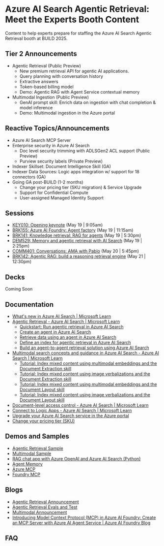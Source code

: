 # Azure AI Search Agentic Retrieval: Meet the Experts Booth Content
Content to help experts prepare for staffing the  Azure AI Search Agentic Retrieval booth at BUILD 2025.

## Tier 2 Announcements 
- Agentic Retrieval (Public Preview)
  - New premium retrieval API for agentic AI applications.
  - Query planning with conversation history
  - Extractive answers
  - Token-based billing model
  - Demo: Agentic RAG with Agent Service contextual memory
- Multimodal Ingestion (Public Preview)
  - GenAI prompt skill: Enrich data on ingestion with chat completion & model inference
  - Demo: Multimodal ingestion in the Azure portal
  
## Reactive Topics/Announcements
- Azure AI Search MCP Server
- Enterprise security in Azure AI Search 
  - Doc level security trimming with ADLSGen2 ACL support (Public Preview)
  - Purview security labels (Private Preview)
- Indexer Skillset: Document Intelligence Skill (GA)
- Indexer Data Sources: Logic apps integration w/ support for 18 connectors (GA)
- Going GA post-BUILD (1-2 months)
  - Change your pricing tier (SKU migration) & Service Upgrade
  - Support for Confidential Compute
  - User-assigned Managed Identity Support

## Sessions
- [KEY010: Opening keynote](https://build.microsoft.com/en-US/sessions/KEY010?source=sessions) (May 19 | 9:05am)
- [BRK155: Azure AI Foundry: Agent factory](https://build.microsoft.com/en-US/sessions/BRK155?source=sessions) (May 19 | 11:15am)
- [BRK141: Knowledge retrieval: RAG for agents](https://build.microsoft.com/en-US/sessions/BRK141?source=sessions) (May 19 | 5:30pm)
- [DEM529: Memory and agentic retrieval with AI Search](https://build.microsoft.com/en-US/sessions/DEM529?source=sessions) (May 19 | 2:25pm)
- [COMM401: Conversations: AMA with Pablo](https://build.microsoft.com/en-US/sessions/COMM401?source=sessions) (May 20 | 5:45pm)
- [BRK142: Agentic RAG: build a reasoning retrieval engine](https://build.microsoft.com/en-US/sessions/BRK142?source=sessions) (May 21 | 12:30pm)

## Decks
Coming Soon

## Documentation
- [What's new in Azure AI Search | Microsoft Learn](https://review.learn.microsoft.com/en-us/azure/search/whats-new?branch=release-build-2025-release)
- [Agentic Retrieval - Azure AI Search | Microsoft Learn](https://review.learn.microsoft.com/en-us/azure/search/search-agentic-retrieval-concept?branch=release-build-2025-release)
  - [Quickstart: Run agentic retrieval in Azure AI Search](https://review.learn.microsoft.com/en-us/azure/search/search-get-started-agentic-retrieval?branch=release-build-azure-search&pivots=python)
  - [Create an agent in Azure AI Search](https://review.learn.microsoft.com/en-us/azure/search/search-agentic-retrieval-how-to-create?branch=release-build-azure-search)
  - [Retrieve data using an agent in Azure AI Search](https://review.learn.microsoft.com/en-us/azure/search/search-agentic-retrieval-how-to-retrieve?branch=release-build-azure-search)
  - [Define an index for agentic retrieval in Azure AI Search](https://review.learn.microsoft.com/en-us/azure/search/search-agentic-retrieval-how-to-index?branch=release-build-azure-search)
  - [Build an agent-to-agent retrieval solution using Azure AI Search](https://review.learn.microsoft.com/en-us/azure/search/search-agentic-retrieval-how-to-pipeline?branch=release-build-azure-search)
- [Multimodal search concepts and guidance in Azure AI Search - Azure AI Search | Microsoft Learn](https://review.learn.microsoft.com/en-us/azure/search/multimodal-search-overview?branch=release-build-2025-release)
  - [Tutorial: Index mixed content using multimodal embeddings and the Document Extraction skill](https://review.learn.microsoft.com/en-us/azure/search/tutorial-multimodal-indexing-with-embedding-and-doc-extraction?branch=release-build-azure-search)
  - [Tutorial: Index mixed content using image verbalizations and the Document Extraction skill](https://review.learn.microsoft.com/en-us/azure/search/tutorial-multimodal-indexing-with-image-verbalization-and-doc-extraction?branch=release-build-azure-search)
  - [Tutorial: Index mixed content using multimodal embeddings and the Document Layout skill](https://review.learn.microsoft.com/en-us/azure/search/tutorial-multimodal-index-embeddings-skill?branch=release-build-azure-search)
  - [Tutorial: Index mixed content using image verbalizations and the Document Layout skill](https://review.learn.microsoft.com/en-us/azure/search/tutorial-multimodal-index-image-verbalization-skill?branch=release-build-azure-search)
- [Document-level access control - Azure AI Search | Microsoft Learn](https://review.learn.microsoft.com/en-us/azure/search/search-document-level-access-overview?branch=release-build-2025-release)
- [Connect to Logic Apps - Azure AI Search | Microsoft Learn](https://review.learn.microsoft.com/en-us/azure/search/search-how-to-index-logic-apps-indexers?branch=release-build-2025-release)
- [Upgrade your Azure AI Search service in the Azure portal](https://learn.microsoft.com/en-us/azure/search/search-how-to-upgrade)
- [Change your pricing tier (SKU)](https://learn.microsoft.com/en-us/azure/search/search-sku-tier#tier-changes)

## Demos and Samples
- [Agentic Retrieval Sample](TBD)
- [Multimodal Sample](https://github.com/Azure-Samples/ai-search-multimodal-rag-demo)
- [RAG chat app with Azure OpenAI and Azure AI Search (Python)](https://github.com/Azure-Samples/azure-search-openai-demo)
- [Agent Memory](https://github.com/microsoft/Conversation-Knowledge-Mining-Solution-Accelerator)
- [Azure MCP](https://github.com/Azure/azure-mcp)
- [Foundry MCP](https://github.com/azure-ai-foundry/mcp-foundry)

## Blogs
- [Agentic Retrieval Announcement](aka.ms/AgentRAG)
- [Agentic Retrieval Evals and Test](aka.ms/AISearch-ARevals)
- [Multimodal Announcement]()
- [Introducing Model Context Protocol (MCP) in Azure AI Foundry: Create an MCP Server with Azure AI Agent Service | Azure AI Foundry Blog](https://devblogs.microsoft.com/foundry/integrating-azure-ai-agents-mcp/)

## FAQ
